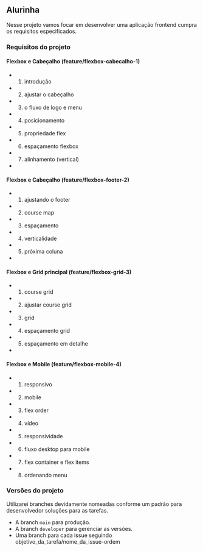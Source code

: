 ## Alurinha

Nesse projeto vamos focar em desenvolver uma aplicação frontend cumpra os requisitos especificados.

### Requisitos do projeto

#### Flexbox e Cabeçalho (feature/flexbox-cabecalho-1)
- 1. introdução 
- 2. ajustar o cabeçalho 
- 3. o fluxo de logo e menu 
- 4. posicionamento
- 5. propriedade flex
- 6. espaçamento flexbox
- 7. alinhamento (vertical)
- 
#### Flexbox e Cabeçalho (feature/flexbox-footer-2)
- 1. ajustando o footer
- 2. course map 
- 3. espaçamento
- 4. verticalidade
- 5. próxima coluna
- 
#### Flexbox e Grid principal (feature/flexbox-grid-3)
- 1. course grid
- 2. ajustar course grid
- 3. grid
- 4. espaçamento grid
- 5. espaçamento em detalhe
- 
#### Flexbox e Mobile (feature/flexbox-mobile-4)
- 1. responsivo
- 2. mobile
- 3. flex order
- 4. vídeo
- 5. responsividade
- 6. fluxo desktop para mobile
- 7. flex container e flex items
- 8. ordenando menu

### Versões do projeto

Utilizarei branches devidamente nomeadas conforme um padrão para desenvolvedor soluções para as tarefas.

- A branch `main` para produção.
- A branch `developer` para gerenciar as versões.
- Uma branch para cada issue seguindo objetivo_da_tarefa/nome_da_issue-ordem
